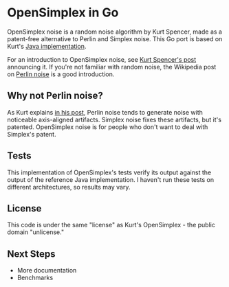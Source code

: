 OpenSimplex in Go
=================

OpenSimplex noise is a random noise algorithm by Kurt Spencer, made as a
patent-free alternative to Perlin and Simplex noise. This Go port is based on
Kurt's [Java implementation](https://gist.github.com/KdotJPG/b1270127455a94ac5d19).

For an introduction to OpenSimplex noise, see [Kurt Spencer's
post](http://uniblock.tumblr.com/post/97868843242/noise) announcing it. If
you're not familiar with random noise, the Wikipedia post on [Perlin
noise](https://en.wikipedia.org/wiki/Perlin_noise) is a good introduction.


Why not Perlin noise?
---------------------

As Kurt explains [in his
post](http://uniblock.tumblr.com/post/97868843242/noise), Perlin noise tends to
generate noise with noticeable axis-aligned artifacts. Simplex noise fixes
these artifacts, but it's patented. OpenSimplex noise is for people who don't
want to deal with Simplex's patent.


Tests
-----------
This implementation of OpenSimplex's tests verify its output against the output
of the reference Java implementation. I haven't run these tests on different
architectures, so results may vary.

License
-------
This code is under the same "license" as Kurt's OpenSimplex - the public domain
"unlicense."

Next Steps
----------
* More documentation
* Benchmarks
